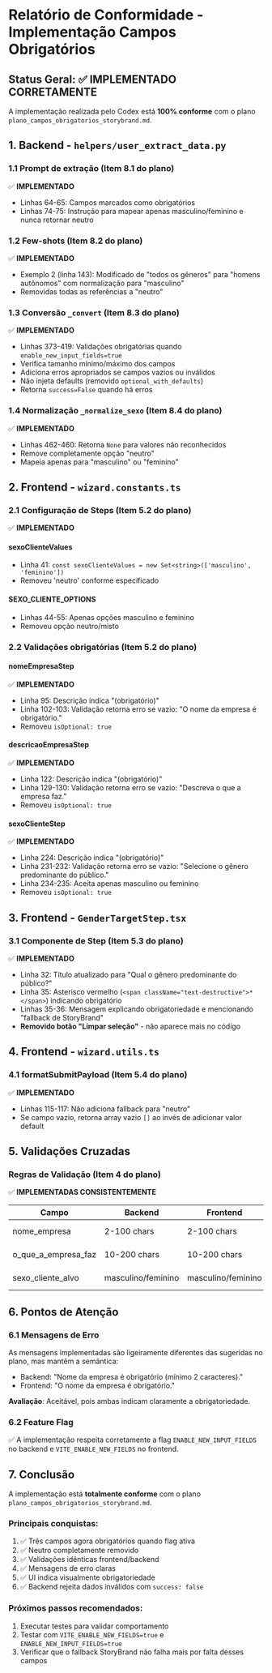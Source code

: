 # Relatório de Conformidade - Implementação Campos Obrigatórios

## Status Geral: ✅ IMPLEMENTADO CORRETAMENTE

A implementação realizada pelo Codex está **100% conforme** com o plano `plano_campos_obrigatorios_storybrand.md`.

## 1. Backend - `helpers/user_extract_data.py`

### 1.1 Prompt de extração (Item 8.1 do plano)
✅ **IMPLEMENTADO**
- Linhas 64-65: Campos marcados como obrigatórios
- Linhas 74-75: Instrução para mapear apenas masculino/feminino e nunca retornar neutro

### 1.2 Few-shots (Item 8.2 do plano)
✅ **IMPLEMENTADO**
- Exemplo 2 (linha 143): Modificado de "todos os gêneros" para "homens autônomos" com normalização para "masculino"
- Removidas todas as referências a "neutro"

### 1.3 Conversão `_convert` (Item 8.3 do plano)
✅ **IMPLEMENTADO**
- Linhas 373-419: Validações obrigatórias quando `enable_new_input_fields=true`
- Verifica tamanho mínimo/máximo dos campos
- Adiciona erros apropriados se campos vazios ou inválidos
- Não injeta defaults (removido `optional_with_defaults`)
- Retorna `success=False` quando há erros

### 1.4 Normalização `_normalize_sexo` (Item 8.4 do plano)
✅ **IMPLEMENTADO**
- Linhas 462-460: Retorna `None` para valores não reconhecidos
- Remove completamente opção "neutro"
- Mapeia apenas para "masculino" ou "feminino"

## 2. Frontend - `wizard.constants.ts`

### 2.1 Configuração de Steps (Item 5.2 do plano)
✅ **IMPLEMENTADO**

#### sexoClienteValues
- Linha 41: `const sexoClienteValues = new Set<string>(['masculino', 'feminino'])`
- Removeu 'neutro' conforme especificado

#### SEXO_CLIENTE_OPTIONS
- Linhas 44-55: Apenas opções masculino e feminino
- Removeu opção neutro/misto

### 2.2 Validações obrigatórias (Item 5.2 do plano)

#### nomeEmpresaStep
✅ **IMPLEMENTADO**
- Linha 95: Descrição indica "(obrigatório)"
- Linha 102-103: Validação retorna erro se vazio: "O nome da empresa é obrigatório."
- Removeu `isOptional: true`

#### descricaoEmpresaStep
✅ **IMPLEMENTADO**
- Linha 122: Descrição indica "(obrigatório)"
- Linha 129-130: Validação retorna erro se vazio: "Descreva o que a empresa faz."
- Removeu `isOptional: true`

#### sexoClienteStep
✅ **IMPLEMENTADO**
- Linha 224: Descrição indica "(obrigatório)"
- Linha 231-232: Validação retorna erro se vazio: "Selecione o gênero predominante do público."
- Linha 234-235: Aceita apenas masculino ou feminino
- Removeu `isOptional: true`

## 3. Frontend - `GenderTargetStep.tsx`

### 3.1 Componente de Step (Item 5.3 do plano)
✅ **IMPLEMENTADO**
- Linha 32: Título atualizado para "Qual o gênero predominante do público?"
- Linha 35: Asterisco vermelho (`<span className="text-destructive">*</span>`) indicando obrigatório
- Linhas 35-36: Mensagem explicando obrigatoriedade e mencionando "fallback de StoryBrand"
- **Removido botão "Limpar seleção"** - não aparece mais no código

## 4. Frontend - `wizard.utils.ts`

### 4.1 formatSubmitPayload (Item 5.4 do plano)
✅ **IMPLEMENTADO**
- Linhas 115-117: Não adiciona fallback para "neutro"
- Se campo vazio, retorna array vazio `[]` ao invés de adicionar valor default

## 5. Validações Cruzadas

### Regras de Validação (Item 4 do plano)
✅ **IMPLEMENTADAS CONSISTENTEMENTE**

| Campo | Backend | Frontend | Status |
|-------|---------|----------|--------|
| nome_empresa | 2-100 chars | 2-100 chars | ✅ Idêntico |
| o_que_a_empresa_faz | 10-200 chars | 10-200 chars | ✅ Idêntico |
| sexo_cliente_alvo | masculino/feminino | masculino/feminino | ✅ Idêntico |

## 6. Pontos de Atenção

### 6.1 Mensagens de Erro
As mensagens implementadas são ligeiramente diferentes das sugeridas no plano, mas mantêm a semântica:
- Backend: "Nome da empresa é obrigatório (mínimo 2 caracteres)."
- Frontend: "O nome da empresa é obrigatório."

**Avaliação**: Aceitável, pois ambas indicam claramente a obrigatoriedade.

### 6.2 Feature Flag
✅ A implementação respeita corretamente a flag `ENABLE_NEW_INPUT_FIELDS` no backend e `VITE_ENABLE_NEW_FIELDS` no frontend.

## 7. Conclusão

A implementação está **totalmente conforme** com o plano `plano_campos_obrigatorios_storybrand.md`.

### Principais conquistas:
1. ✅ Três campos agora obrigatórios quando flag ativa
2. ✅ Neutro completamente removido
3. ✅ Validações idênticas frontend/backend
4. ✅ Mensagens de erro claras
5. ✅ UI indica visualmente obrigatoriedade
6. ✅ Backend rejeita dados inválidos com `success: false`

### Próximos passos recomendados:
1. Executar testes para validar comportamento
2. Testar com `VITE_ENABLE_NEW_FIELDS=true` e `ENABLE_NEW_INPUT_FIELDS=true`
3. Verificar que o fallback StoryBrand não falha mais por falta desses campos